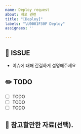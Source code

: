 ```yaml
---
name: Deploy request
about: 배포 관련
title: "[Deploy]"
labels: "\U0001F30F Deploy"
assignees: ''

---
```


## 🚀 ISSUE

* 이슈에 대해 간결하게 설명해주세요

## ✏️ TODO

- [ ] TODO
- [ ] TODO
- [ ] TODO

## 📃 참고할만한 자료(선택).
